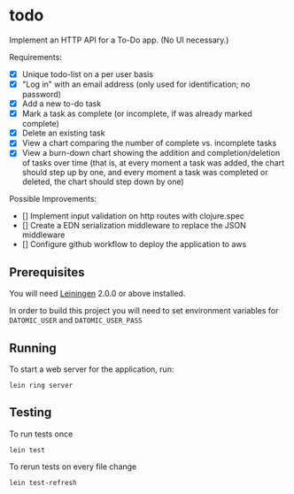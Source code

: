 # todo

Implement an HTTP API for a To-Do app.  (No UI necessary.)

Requirements:
- [x] Unique todo-list on a per user basis
- [x] "Log in" with an email address (only used for identification; no password)
- [x] Add a new to-do task
- [x] Mark a task as complete (or incomplete, if was already marked complete)
- [x] Delete an existing task
- [x] View a chart comparing the number of complete vs. incomplete tasks
- [x] View a burn-down chart showing the addition and completion/deletion of tasks over time (that is, at every moment a task was added, the chart should step up by one, and every moment a task was completed or deleted, the chart should step down by one)

Possible Improvements:
 - [] Implement input validation on http routes with clojure.spec
 - [] Create a EDN serialization middleware to replace the JSON middleware
 - [] Configure github workflow to deploy the application to aws

## Prerequisites

You will need [Leiningen][] 2.0.0 or above installed.

[leiningen]: https://github.com/technomancy/leiningen

In order to build this project you will need to set environment variables for `DATOMIC_USER` and `DATOMIC_USER_PASS`

## Running

To start a web server for the application, run:

    lein ring server

## Testing

To run tests once

    lein test

To rerun tests on every file change

    lein test-refresh
